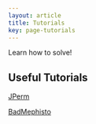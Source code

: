 ```yaml
---
layout: article
title: Tutorials
key: page-tutorials
---
```


Learn how to solve!

## Useful Tutorials
[JPerm](https://jperm.net/)

[BadMephisto](http://badmephisto.com/)
